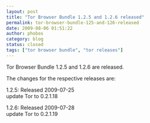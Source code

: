 ```yaml
---
layout: post
title: "Tor Browser Bundle 1.2.5 and 1.2.6 released"
permalink: tor-browser-bundle-125-and-126-released
date: 2009-08-06 01:51:22
author: phobos
category: blog
status: closed
tags: ["tor browser bundle", "tor releases"]
---
```


Tor Browser Bundle 1.2.5 and 1.2.6 are released.

The changes for the respective releases are:

1.2.5: Released 2009-07-25  
 update Tor to 0.2.1.18

1.2.6: Released 2009-07-28  
 update Tor to 0.2.1.19
